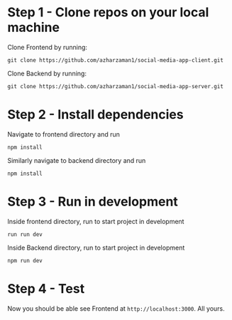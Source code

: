 # Step 1 - Clone repos on your local machine

Clone Frontend by running:

`git clone https://github.com/azharzaman1/social-media-app-client.git`

Clone Backend by running:

`git clone https://github.com/azharzaman1/social-media-app-server.git`

# Step 2 - Install dependencies

Navigate to frontend directory and run

`npm install`

Similarly navigate to backend directory and run

`npm install`

# Step 3 - Run in development

Inside frontend directory, run to start project in development

`run run dev`

Inside Backend directory, run to start project in development

`npm run dev`

# Step 4 - Test

Now you should be able see Frontend at `http://localhost:3000`. All yours.
